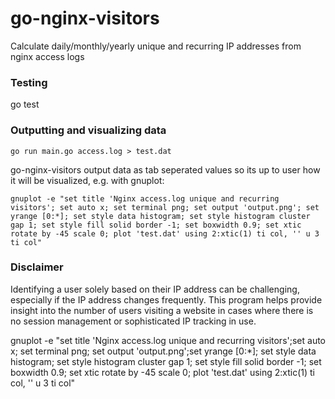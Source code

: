 # go-nginx-visitors
Calculate daily/monthly/yearly unique and recurring IP addresses from nginx access logs

### Testing

go test

### Outputting and visualizing data

```go run main.go access.log > test.dat```

go-nginx-visitors output data as tab seperated values so its up to user how it will be visualized, e.g. with gnuplot:

```gnuplot -e "set title 'Nginx access.log unique and recurring visitors'; set auto x; set terminal png; set output 'output.png'; set yrange [0:*]; set style data histogram; set style histogram cluster gap 1; set style fill solid border -1; set boxwidth 0.9; set xtic rotate by -45 scale 0; plot 'test.dat' using 2:xtic(1) ti col, '' u 3 ti col"```



### Disclaimer
Identifying a user solely based on their IP address can be challenging, especially if the IP address changes frequently. This program helps provide insight into the number of users visiting a website in cases where there is no session management or sophisticated IP tracking in use.

gnuplot -e "set title 'Nginx access.log unique and recurring visitors';set auto x; set terminal png; set output 'output.png';set yrange [0:*]; set style data histogram; set style histogram cluster gap 1; set style fill solid border -1; set boxwidth 0.9; set xtic rotate by -45 scale 0; plot 'test.dat' using 2:xtic(1) ti col, '' u 3 ti col"
